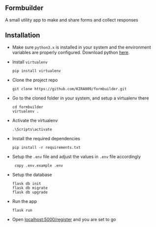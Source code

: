 ## Formbuilder
A small utility app to make and share forms and collect responses

## Installation
- Make sure `python3.x` is installed in your system and the environment variables are properly configured. Download python [here](https://www.python.org/downloads/).

- Install `virtualenv`

	`pip install virtualenv` 
- Clone the project repo

	`git clone https://github.com/KIRA009/formbuilder.git`
- Go to the cloned folder in your system, and setup a virtualenv there
	```
	cd formbuilder
	virtualenv .
	```
- Activate the virtualenv

	`.\Scripts\activate`

- Install the required dependencies

	`pip install -r requirements.txt`

- Setup the `.env` file and adjust the values in `.env`  file accordingly

	` copy .env.example .env`

- Setup the database

	```
	flask db init
	flask db migrate
	flask db upgrade
	```
- Run the app

	`flask run`

- Open [localhost:5000/register](localhost:5000/register) and you are set to go
